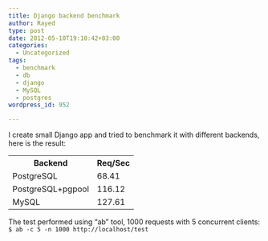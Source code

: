 ```yaml
---
title: Django backend benchmark
author: Rayed
type: post
date: 2012-05-10T19:10:42+03:00
categories:
  - Uncategorized
tags:
  - benchmark
  - db
  - django
  - MySQL
  - postgres
wordpress_id: 952

---
```

<p>I create small Django app and tried to benchmark it with different backends, here is the result:</p>
<table>
<tr>
<th>Backend</th>
<th>Req/Sec</th>
</tr>
<tr>
<td>PostgreSQL</td>
<td>68.41</td>
</tr>
<tr>
<td>PostgreSQL+pgpool</td>
<td>116.12</td>
</tr>
<tr>
<td>MySQL</td>
<td>127.61</td>
</tr>
</table>
<p>The test performed using &#8220;ab&#8221; tool, 1000 requests with 5 concurrent clients:<br />
<code>$ ab -c 5 -n 1000 http://localhost/test</code></p>
